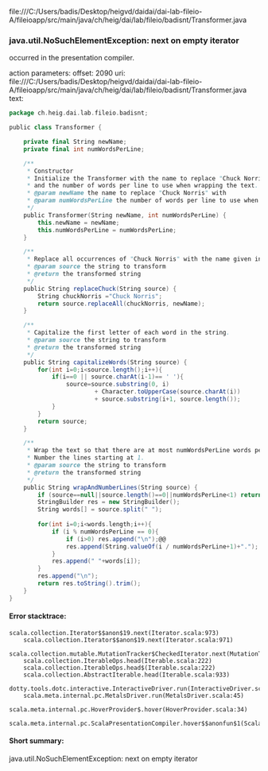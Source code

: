file:///C:/Users/badis/Desktop/heigvd/daidai/dai-lab-fileio-A/fileioapp/src/main/java/ch/heig/dai/lab/fileio/badisnt/Transformer.java
### java.util.NoSuchElementException: next on empty iterator

occurred in the presentation compiler.

action parameters:
offset: 2090
uri: file:///C:/Users/badis/Desktop/heigvd/daidai/dai-lab-fileio-A/fileioapp/src/main/java/ch/heig/dai/lab/fileio/badisnt/Transformer.java
text:
```scala
package ch.heig.dai.lab.fileio.badisnt;

public class Transformer {

    private final String newName;
    private final int numWordsPerLine;

    /**
     * Constructor
     * Initialize the Transformer with the name to replace "Chuck Norris" with 
     * and the number of words per line to use when wrapping the text.
     * @param newName the name to replace "Chuck Norris" with
     * @param numWordsPerLine the number of words per line to use when wrapping the text
     */
    public Transformer(String newName, int numWordsPerLine) {
        this.newName = newName;
        this.numWordsPerLine = numWordsPerLine;
    }

    /**
     * Replace all occurrences of "Chuck Norris" with the name given in the constructor.
     * @param source the string to transform
     * @return the transformed string
     */
    public String replaceChuck(String source) {
        String chuckNorris ="Chuck Norris";
        return source.replaceAll(chuckNorris, newName);
    }

    /**
     * Capitalize the first letter of each word in the string.
     * @param source the string to transform
     * @return the transformed string
     */
    public String capitalizeWords(String source) {
        for(int i=0;i<source.length();i++){
            if(i==0 || source.charAt(i-1)== ' '){
                source=source.substring(0, i)
                        + Character.toUpperCase(source.charAt(i))
                        + source.substring(i+1, source.length());
            }
        }
        return source;
    }

    /**
     * Wrap the text so that there are at most numWordsPerLine words per line.
     * Number the lines starting at 1.
     * @param source the string to transform
     * @return the transformed string
     */
    public String wrapAndNumberLines(String source) {
        if (source==null||source.length()==0||numWordsPerLine<1) return source;
        StringBuilder res = new StringBuilder();
        String words[] = source.split(" ");
        
        for(int i=0;i<words.length;i++){
            if (i % numWordsPerLine == 0){
                if (i>0) res.append("\n");@@
                res.append(String.valueOf(i / numWordsPerLine+1)+".");
            }
            res.append(" "+words[i]);
        }
        res.append("\n");
        return res.toString().trim();
    }
}   
```



#### Error stacktrace:

```
scala.collection.Iterator$$anon$19.next(Iterator.scala:973)
	scala.collection.Iterator$$anon$19.next(Iterator.scala:971)
	scala.collection.mutable.MutationTracker$CheckedIterator.next(MutationTracker.scala:76)
	scala.collection.IterableOps.head(Iterable.scala:222)
	scala.collection.IterableOps.head$(Iterable.scala:222)
	scala.collection.AbstractIterable.head(Iterable.scala:933)
	dotty.tools.dotc.interactive.InteractiveDriver.run(InteractiveDriver.scala:168)
	scala.meta.internal.pc.MetalsDriver.run(MetalsDriver.scala:45)
	scala.meta.internal.pc.HoverProvider$.hover(HoverProvider.scala:34)
	scala.meta.internal.pc.ScalaPresentationCompiler.hover$$anonfun$1(ScalaPresentationCompiler.scala:329)
```
#### Short summary: 

java.util.NoSuchElementException: next on empty iterator